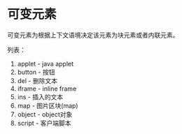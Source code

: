 # 可变元素

可变元素为根据上下文语境决定该元素为块元素或者内联元素。

列表：

1. applet - java applet
2. button - 按钮
3. del - 删除文本
4. iframe - inline frame
5. ins - 插入的文本
6. map - 图片区块(map)
7. object - object对象
8. script - 客户端脚本

